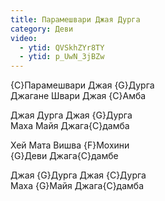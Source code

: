 ```yaml
---
title: Парамешвари Джая Дурга
category: Деви
video:
  - ytid: QVSkhZYr8TY
  - ytid: p_UwN_3jBZw
---
```

{C}Парамешвари Джая {G}Дурга  
Джагане Швари Джая {C}Амба

Джая Дурга Джая {G}Дурга  
Маха Майя Джага{C}дамба

Хей Мата Вишва {F}Мохини  
{G}Деви Джага{C}дамбе

Джая {G}Дурга Джая {C}Дурга  
Маха {G}Майя Джага{C}дамба

